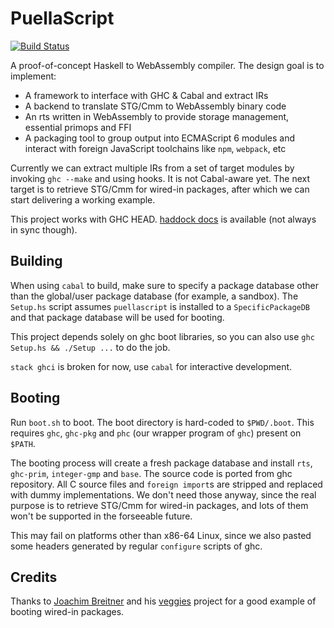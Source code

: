 # PuellaScript

[![Build Status](https://travis-ci.org/TerrorJack/puellascript.svg)](https://travis-ci.org/TerrorJack/puellascript)

A proof-of-concept Haskell to WebAssembly compiler. The design goal is to implement:

* A framework to interface with GHC & Cabal and extract IRs
* A backend to translate STG/Cmm to WebAssembly binary code
* An rts written in WebAssembly to provide storage management, essential primops and FFI
* A packaging tool to group output into ECMAScript 6 modules and interact with foreign JavaScript toolchains like `npm`, `webpack`, etc

Currently we can extract multiple IRs from a set of target modules by invoking `ghc --make` and using hooks. It is not Cabal-aware yet. The next target is to retrieve STG/Cmm for wired-in packages, after which we can start delivering a working example.

This project works with GHC HEAD. [haddock docs](https://terrorjack.github.io/puellascript/haddock) is available (not always in sync though).

## Building

When using `cabal` to build, make sure to specify a package database other than the global/user package database (for example, a sandbox). The `Setup.hs` script assumes `puellascript` is installed to a `SpecificPackageDB` and that package database will be used for booting.

This project depends solely on ghc boot libraries, so you can also use `ghc Setup.hs && ./Setup ...` to do the job.

`stack ghci` is broken for now, use `cabal` for interactive development.

## Booting

Run `boot.sh` to boot. The boot directory is hard-coded to `$PWD/.boot`. This requires `ghc`, `ghc-pkg` and `phc` (our wrapper program of `ghc`) present on `$PATH`.

The booting process will create a fresh package database and install `rts`, `ghc-prim`, `integer-gmp` and `base`. The source code is ported from ghc repository. All C source files and `foreign import`s are stripped and replaced with dummy implementations. We don't need those anyway, since the real purpose is to retrieve STG/Cmm for wired-in packages, and lots of them won't be supported in the forseeable future.

This may fail on platforms other than x86-64 Linux, since we also pasted some headers generated by regular `configure` scripts of ghc.

## Credits

Thanks to [Joachim Breitner](https://github.com/nomeata) and his [veggies](https://github.com/nomeata/veggies) project for a good example of booting wired-in packages.
